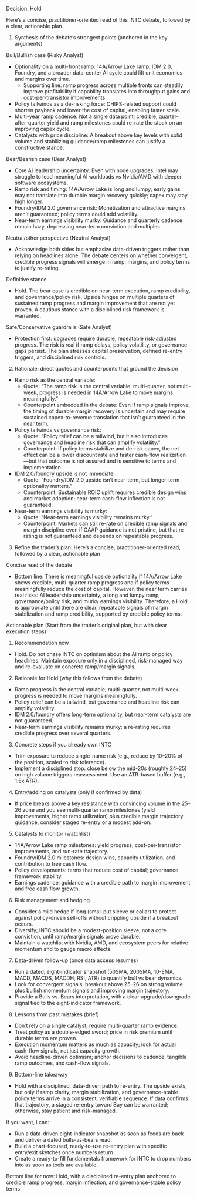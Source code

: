 Decision: Hold

Here’s a concise, practitioner-oriented read of this INTC debate, followed by a clear, actionable plan.

1) Synthesis of the debate’s strongest points (anchored in the key arguments)

Bull/Bullish case (Risky Analyst)
- Optionality on a multi-front ramp: 14A/Arrow Lake ramp, IDM 2.0, Foundry, and a broader data-center AI cycle could lift unit economics and margins over time.
  - Supporting line: ramp progress across multiple fronts can steadily improve profitability if capability translates into throughput gains and cost-per-transistor improvements.
- Policy tailwinds as a de-risking force: CHIPS-related support could shorten payback and lower the cost of capital, enabling faster scale.
- Multi-year ramp cadence: Not a single data point; credible, quarter-after-quarter yield and ramp milestones could re-rate the stock on an improving capex cycle.
- Catalysts with price discipline: A breakout above key levels with solid volume and stabilizing guidance/ramp milestones can justify a constructive stance.

Bear/Bearish case (Bear Analyst)
- Core AI leadership uncertainty: Even with node upgrades, Intel may struggle to lead meaningful AI workloads vs Nvidia/AMD with deeper software ecosystems.
- Ramp risk and timing: 14A/Arrow Lake is long and lumpy; early gains may not translate into durable margin recovery quickly; capex may stay high longer.
- Foundry/IDM 2.0 governance risk: Monetization and attractive margins aren’t guaranteed; policy terms could add volatility.
- Near-term earnings visibility murky: Guidance and quarterly cadence remain hazy, depressing near-term conviction and multiples.

Neutral/other perspective (Neutral Analyst)
- Acknowledge both sides but emphasize data-driven triggers rather than relying on headlines alone. The debate centers on whether convergent, credible progress signals will emerge in ramp, margins, and policy terms to justify re-rating.

Definitive stance
- Hold. The bear case is credible on near-term execution, ramp credibility, and governance/policy risk. Upside hinges on multiple quarters of sustained ramp progress and margin improvement that are not yet proven. A cautious stance with a disciplined risk framework is warranted.

Safe/Conservative guardrails (Safe Analyst)
- Protection first: upgrades require durable, repeatable risk-adjusted progress. The risk is real if ramp delays, policy volatility, or governance gaps persist. The plan stresses capital preservation, defined re-entry triggers, and disciplined risk controls.

2) Rationale: direct quotes and counterpoints that ground the decision
- Ramp risk as the central variable:
  - Quote: “The ramp risk is the central variable. multi-quarter, not multi-week, progress is needed in 14A/Arrow Lake to move margins meaningfully.”
  - Counterpoint embedded in the debate: Even if ramp signals improve, the timing of durable margin recovery is uncertain and may require sustained capex-to-revenue translation that isn’t guaranteed in the near term.
- Policy tailwinds vs governance risk:
  - Quote: “Policy relief can be a tailwind, but it also introduces governance and headline risk that can amplify volatility.”
  - Counterpoint: If policy terms stabilize and de-risk capex, the net effect can be a lower discount rate and faster cash-flow realization—but that outcome is not assured and is sensitive to terms and implementation.
- IDM 2.0/foundry upside is not immediate:
  - Quote: “Foundry/IDM 2.0 upside isn’t near-term, but longer-term optionality matters.”
  - Counterpoint: Sustainable ROIC uplift requires credible design wins and market adoption; near-term cash-flow inflection is not guaranteed.
- Near-term earnings visibility is murky:
  - Quote: “Near-term earnings visibility remains murky.”
  - Counterpoint: Markets can still re-rate on credible ramp signals and margin discipline even if GAAP guidance is not pristine, but that re-rating is not guaranteed and depends on repeatable progress.

3) Refine the trader’s plan: Here’s a concise, practitioner-oriented read, followed by a clear, actionable plan

Concise read of the debate
- Bottom line: There is meaningful upside optionality if 14A/Arrow Lake shows credible, multi-quarter ramp progress and if policy terms meaningfully reduce the cost of capital. However, the near term carries real risks: AI leadership uncertainty, a long and lumpy ramp, governance/policy risk, and murky earnings visibility. Therefore, a Hold is appropriate until there are clear, repeatable signals of margin stabilization and ramp credibility, supported by credible policy terms.

Actionable plan (Start from the trader’s original plan, but with clear execution steps)

1) Recommendation now
- Hold. Do not chase INTC on optimism about the AI ramp or policy headlines. Maintain exposure only in a disciplined, risk-managed way and re-evaluate on concrete ramp/margin signals.

2) Rationale for Hold (why this follows from the debate)
- Ramp progress is the central variable; multi-quarter, not multi-week, progress is needed to move margins meaningfully.
- Policy relief can be a tailwind, but governance and headline risk can amplify volatility.
- IDM 2.0/foundry offers long-term optionality, but near-term catalysts are not guaranteed.
- Near-term earnings visibility remains murky; a re-rating requires credible progress over several quarters.

3) Concrete steps if you already own INTC
- Trim exposure to reduce single-name risk (e.g., reduce by 10–20% of the position, scaled to risk tolerance).
- Implement a disciplined stop: close below the mid-20s (roughly 24–25) on high volume triggers reassessment. Use an ATR-based buffer (e.g., 1.5x ATR).

4) Entry/adding on catalysts (only if confirmed by data)
- If price breaks above a key resistance with convincing volume in the 25–26 zone and you see multi-quarter ramp milestones (yield improvements, higher ramp utilization) plus credible margin trajectory guidance, consider staged re-entry or a modest add-on.

5) Catalysts to monitor (watchlist)
- 14A/Arrow Lake ramp milestones: yield progress, cost-per-transistor improvements, and run-rate trajectory.
- Foundry/IDM 2.0 milestones: design wins, capacity utilization, and contribution to free cash flow.
- Policy developments: terms that reduce cost of capital; governance framework stability.
- Earnings cadence: guidance with a credible path to margin improvement and free cash flow growth.

6) Risk management and hedging
- Consider a mild hedge if long (small put sleeve or collar) to protect against policy-driven sell-offs without crippling upside if a breakout occurs.
- Diversify; INTC should be a modest-position sleeve, not a core conviction, until ramp/margin signals prove durable.
- Maintain a watchlist with Nvidia, AMD, and ecosystem peers for relative momentum and to gauge macro effects.

7) Data-driven follow-up (once data access resumes)
- Run a dated, eight-indicator snapshot (50SMA, 200SMA, 10-EMA, MACD, MACDS, MACDH, RSI, ATR) to quantify bull vs bear dynamics.
- Look for convergent signals: breakout above 25–26 on strong volume plus bullish momentum signals and improving margin trajectory.
- Provide a Bulls vs. Bears interpretation, with a clear upgrade/downgrade signal tied to the eight-indicator framework.

8) Lessons from past mistakes (brief)
- Don’t rely on a single catalyst; require multi-quarter ramp evidence.
- Treat policy as a double-edged sword; price in risk premium until durable terms are proven.
- Execution momentum matters as much as capacity; look for actual cash-flow signals, not just capacity growth.
- Avoid headline-driven optimism; anchor decisions to cadence, tangible ramp outcomes, and cash-flow signals.

9) Bottom-line takeaway
- Hold with a disciplined, data-driven path to re-entry. The upside exists, but only if ramp clarity, margin stabilization, and governance-stable policy terms arrive in a consistent, verifiable sequence. If data confirms that trajectory, a staged re-entry toward Buy can be warranted; otherwise, stay patient and risk-managed.

If you want, I can:
- Run a data-driven eight-indicator snapshot as soon as feeds are back and deliver a dated bulls-vs-bears read.
- Build a chart-focused, ready-to-use re-entry plan with specific entry/exit sketches once numbers return.
- Create a ready-to-fill fundamentals framework for INTC to drop numbers into as soon as tools are available.

Bottom line for now: Hold, with a disciplined re-entry plan anchored to credible ramp progress, margin inflection, and governance-stable policy terms.